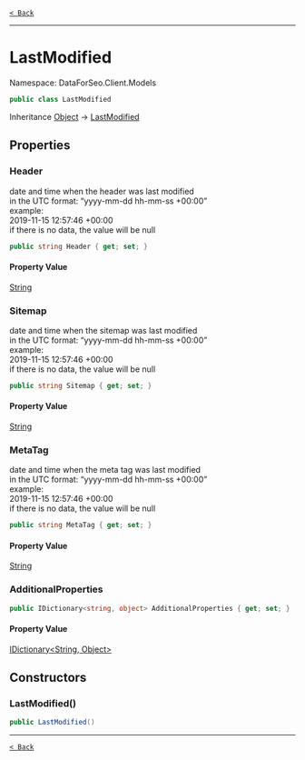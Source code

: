 [`< Back`](./)

---

# LastModified

Namespace: DataForSeo.Client.Models

```csharp
public class LastModified
```

Inheritance [Object](https://docs.microsoft.com/en-us/dotnet/api/system.object) → [LastModified](./dataforseo.client.models.lastmodified)

## Properties

### **Header**

date and time when the header was last modified
 <br>in the UTC format: “yyyy-mm-dd hh-mm-ss +00:00”
 <br>example:
 <br>2019-11-15 12:57:46 +00:00
 <br>if there is no data, the value will be null

```csharp
public string Header { get; set; }
```

#### Property Value

[String](https://docs.microsoft.com/en-us/dotnet/api/system.string)<br>

### **Sitemap**

date and time when the sitemap was last modified
 <br>in the UTC format: “yyyy-mm-dd hh-mm-ss +00:00”
 <br>example:
 <br>2019-11-15 12:57:46 +00:00
 <br>if there is no data, the value will be null

```csharp
public string Sitemap { get; set; }
```

#### Property Value

[String](https://docs.microsoft.com/en-us/dotnet/api/system.string)<br>

### **MetaTag**

date and time when the meta tag was last modified
 <br>in the UTC format: “yyyy-mm-dd hh-mm-ss +00:00”
 <br>example:
 <br>2019-11-15 12:57:46 +00:00
 <br>if there is no data, the value will be null

```csharp
public string MetaTag { get; set; }
```

#### Property Value

[String](https://docs.microsoft.com/en-us/dotnet/api/system.string)<br>

### **AdditionalProperties**

```csharp
public IDictionary<string, object> AdditionalProperties { get; set; }
```

#### Property Value

[IDictionary&lt;String, Object&gt;](https://docs.microsoft.com/en-us/dotnet/api/system.collections.generic.idictionary-2)<br>

## Constructors

### **LastModified()**

```csharp
public LastModified()
```

---

[`< Back`](./)
